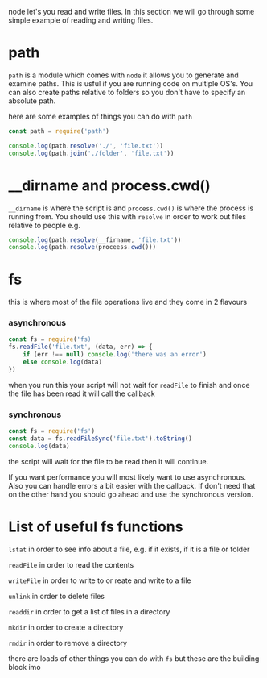 node let's you read and write files. In this section we will go through some simple example of reading and writing files.

# path

`path` is a module which comes with `node` it allows you to generate and examine paths. This is usful if you are running code on multiple OS's. You can also create paths relative to folders so you don't have to specify an absolute path.

here are some examples of things you can do with `path`

```js
const path = require('path')

console.log(path.resolve('./', 'file.txt'))
console.log(path.join('./folder', 'file.txt'))
```

# __dirname and process.cwd()

`__dirname` is where the script is and `process.cwd()` is where the process is running from. You should use this with `resolve` in order to work out files relative to people e.g.

```js
console.log(path.resolve(__firname, 'file.txt'))
console.log(path.resolve(proceess.cwd()))
```

# fs

this is where most of the file operations live and they come in 2 flavours

### asynchronous

```js
const fs = require('fs)
fs.readFile('file.txt', (data, err) => {
    if (err !== null) console.log('there was an error')
    else console.log(data)
})
```

when you run this your script will not wait for `readFile` to finish and once the file has been read it will call the callback

### synchronous

```js
const fs = require('fs')
const data = fs.readFileSync('file.txt').toString()
console.log(data)
```

the script will wait for the file to be read then it will continue.

If you want performance you will most likely want to use asynchronous. Also you can handle errors a bit easier with the callback. If don't need that on the other hand you should go ahead and use the synchronous version.

# List of useful fs functions

`lstat` in order to see info about a file, e.g. if it exists, if it is a file or folder

`readFile` in order to read the contents

`writeFile` in order to write to or reate and write to a file

`unlink` in order to delete files

`readdir` in order to get a list of files in a directory

`mkdir` in order to create a directory

`rmdir` in order to remove a directory

there are loads of other things you can do with `fs` but these are the building block imo



